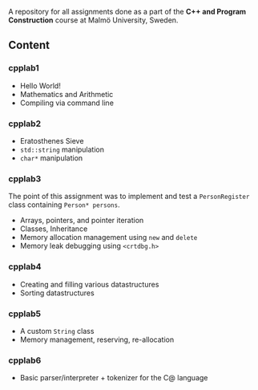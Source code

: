 A repository for all assignments done as a part of the **C++ and Program Construction** course at Malmö University, Sweden.

## Content
### cpplab1
- Hello World!
- Mathematics and Arithmetic
- Compiling via command line
### cpplab2
- Eratosthenes Sieve
- `std::string` manipulation
- `char*` manipulation
### cpplab3
The point of this assignment was to implement and test a `PersonRegister` class containing `Person* persons`.
- Arrays, pointers, and pointer iteration
- Classes, Inheritance
- Memory allocation management using `new` and `delete`
- Memory leak debugging using `<crtdbg.h>`
### cpplab4
- Creating and filling various datastructures
- Sorting datastructures
### cpplab5
- A custom `String` class
- Memory management, reserving, re-allocation
### cpplab6
- Basic parser/interpreter + tokenizer for the C@ language